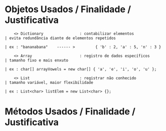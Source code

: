 # Objetos Usados / Finalidade / Justificativa

        <> Dictionary                : contabilizar elementos                | evita redundância diante de elementos repetidos
                                                                             | ex : "bananabana"    ------ >         { 'b' : 2, 'a' : 5, 'n' : 3 } 
                                                                            
        <> Array                     : registro de dados específicos         | tamanho fixo e mais enxuto 
                                                                             | ex : char[] arrayVowels = new char[] { 'a', 'e', 'i', 'o', 'u' };
                                                                             
        <> List                      : registrar não conhecido               | tamanho variável, maior flexibilidade
                                                                             | ex : List<char> listElem = new List<char> {};
# Métodos Usados / Finalidade / Justificativa
